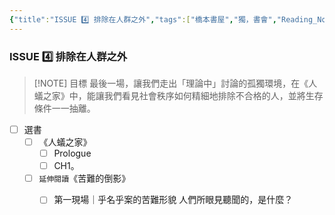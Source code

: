 ```yaml
---
{"title":"ISSUE 4️⃣ 排除在人群之外","tags":["橋本書屋","獨，書會","Reading_Notes"],"status":"✅ Done","dg-publish":true,"permalink":"/閱讀/02a. 🚬 喧嘩下的沉默｜孤獨系列讀書會/4. 主題四/","dgPassFrontmatter":true,"created":"2024-02-05T02:26:24.000+08:00","updated":"2025-05-06T00:37:07.067+08:00"}
---
```


### ISSUE 4️⃣ 排除在人群之外

> [!NOTE] 目標
>最後一場，讓我們走出「理論中」討論的孤獨環境，在《人蟻之家》中，能讓我們看見社會秩序如何精細地排除不合格的人，並將生存條件一一抽離。
- [ ] 選書
	- [ ] 《人蟻之家》
		- [ ] Prologue
		- [ ] CH1。
	- [ ] `延伸閱讀`《苦難的倒影》
		- [ ] 第一現場｜乎名乎案的苦難形貌 人們所眼見聽聞的，是什麼？

